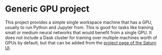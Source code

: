 # Generic GPU project

This project provides a simple single workspace machine that has a GPU, usually to run Python and Jupyter from. This is good for tasks like training small or medium neural networks that would benefit from a single GPU. It does not include a Dask cluster for training over multiple machines worth of GPUs by default, but that can be added from the [project page of the Saturn UI](https://www.saturncloud.io/docs/getting-started/create_cluster_ui/).
